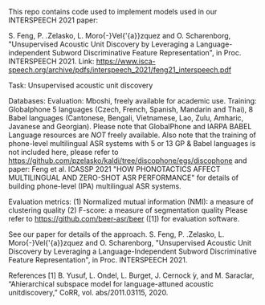 This repo contains code used to implement models used in our INTERSPEECH 2021 paper:

S. Feng, P. \.Zelasko, L. Moro{-}Vel{\'{a}}zquez and O. Scharenborg, "Unsupervised Acoustic Unit Discovery by Leveraging a Language-independent Subword Discriminative Feature Representation", in Proc. INTERSPEECH 2021. Link: https://www.isca-speech.org/archive/pdfs/interspeech_2021/feng21_interspeech.pdf

Task:
Unsupervised acoustic unit discovery

Databases:
Evaluation: Mboshi, freely available for academic use.
Training: Globalphone 5 languages (Czech, French, Spanish, Mandarin and Thai), 8 Babel languages (Cantonese, Bengali, Vietnamese, Lao, Zulu, Amharic, Javanese and Georgian). Please note that GlobalPhone and IARPA BABEL Language resources are *NOT* freely available. Also note that the training of phone-level multilingual ASR systems with 5 or 13 GP & Babel languages is not included here, please refer to https://github.com/pzelasko/kaldi/tree/discophone/egs/discophone and paper: Feng et al. ICASSP 2021 "HOW PHONOTACTICS AFFECT MULTILINGUAL AND ZERO-SHOT ASR PERFORMANCE" for details of building phone-level (IPA) multilingual ASR systems.


Evaluation metrics:
(1) Normalized mutual information (NMI): a measure of clustering quality
(2) F-score: a measure of segmentation quality
Please refer to https://github.com/beer-asr/beer ([1]) for evaluation software.

See our paper for details of the approach.
S. Feng, P. \.Zelasko, L. Moro{-}Vel{\'{a}}zquez and O. Scharenborg, "Unsupervised Acoustic Unit Discovery by Leveraging a Language-Independent Subword Discriminative Feature Representation", in Proc. INTERSPEECH 2021.

References
[1] B. Yusuf, L. Ondel, L. Burget, J. Cernock ́y, and M. Saraclar, “Ahierarchical  subspace  model  for  language-attuned  acoustic  unitdiscovery,” CoRR, vol. abs/2011.03115, 2020. 
